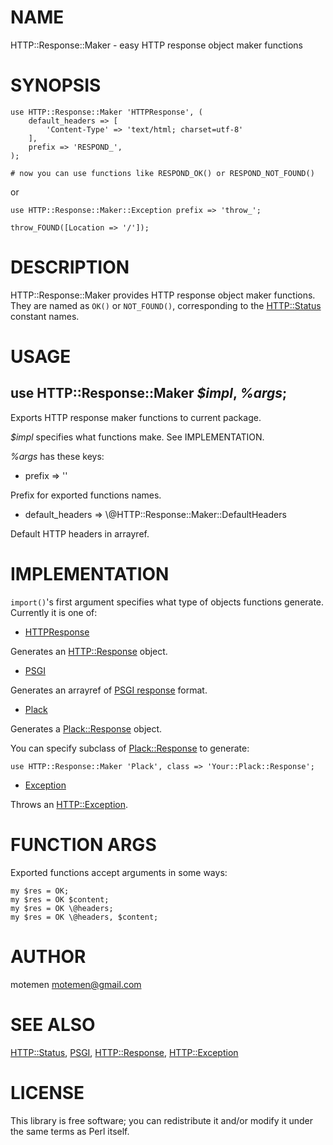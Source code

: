 # NAME

HTTP::Response::Maker - easy HTTP response object maker functions

# SYNOPSIS

    use HTTP::Response::Maker 'HTTPResponse', (
        default_headers => [
            'Content-Type' => 'text/html; charset=utf-8'
        ],
        prefix => 'RESPOND_',
    );

    # now you can use functions like RESPOND_OK() or RESPOND_NOT_FOUND()

or

    use HTTP::Response::Maker::Exception prefix => 'throw_';

    throw_FOUND([Location => '/']);

# DESCRIPTION

HTTP::Response::Maker provides HTTP response object maker functions.
They are named as `OK()` or `NOT_FOUND()`, corresponding to
the [HTTP::Status](http://search.cpan.org/perldoc?HTTP::Status) constant names.

# USAGE

## use HTTP::Response::Maker _$impl_, _%args_;

Exports HTTP response maker functions to current package.

_$impl_ specifies what functions make. See IMPLEMENTATION.

_%args_ has these keys:

- prefix => ''

Prefix for exported functions names.

- default\_headers => \\@HTTP::Response::Maker::DefaultHeaders

Default HTTP headers in arrayref.

# IMPLEMENTATION

`import()`'s first argument specifies what type of objects functions generate.
Currently it is one of:

- [HTTPResponse](http://search.cpan.org/perldoc?HTTP::Response::Maker::HTTPResponse)

Generates an [HTTP::Response](http://search.cpan.org/perldoc?HTTP::Response) object.

- [PSGI](http://search.cpan.org/perldoc?HTTP::Response::Maker::PSGI)

Generates an arrayref of [PSGI response](http://search.cpan.org/perldoc?PSGI#The\_Response) format.

- [Plack](http://search.cpan.org/perldoc?HTTP::Response::Maker::Plack)

Generates a [Plack::Response](http://search.cpan.org/perldoc?Plack::Response) object.

You can specify subclass of [Plack::Response](http://search.cpan.org/perldoc?Plack::Response) to generate:

    use HTTP::Response::Maker 'Plack', class => 'Your::Plack::Response';

- [Exception](http://search.cpan.org/perldoc?HTTP::Response::Maker::Exception)

Throws an [HTTP::Exception](http://search.cpan.org/perldoc?HTTP::Exception).

# FUNCTION ARGS

Exported functions accept arguments in some ways:

    my $res = OK;
    my $res = OK $content;
    my $res = OK \@headers;
    my $res = OK \@headers, $content;

# AUTHOR

motemen <motemen@gmail.com>

# SEE ALSO

[HTTP::Status](http://search.cpan.org/perldoc?HTTP::Status), [PSGI](http://search.cpan.org/perldoc?PSGI), [HTTP::Response](http://search.cpan.org/perldoc?HTTP::Response), [HTTP::Exception](http://search.cpan.org/perldoc?HTTP::Exception)

# LICENSE

This library is free software; you can redistribute it and/or modify
it under the same terms as Perl itself.
